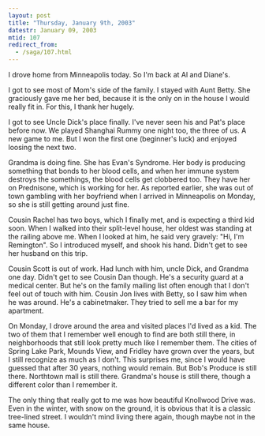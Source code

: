 ```yaml
---
layout: post
title: "Thursday, January 9th, 2003"
datestr: January 09, 2003
mtid: 107
redirect_from:
  - /saga/107.html
---
```


I drove home from Minneapolis today. So I'm back at Al and Diane's.

I got to see most of Mom's side of the family. I stayed with Aunt Betty. She
graciously gave me her bed, because it is the only on in the house I would really
fit in. For this, I thank her hugely.

I got to see Uncle Dick's place finally. I've never seen his and Pat's place
before now. We played Shanghai Rummy one night too, the three of us. A new game
to me. But I won the first one (beginner's luck) and enjoyed loosing the next
two.

Grandma is doing fine. She has Evan's Syndrome. Her body is producing something
that bonds to her blood cells, and when her immune system destroys the somethings,
the blood cells get clobbered too. They have her on Prednisone, which is working
for her. As reported earlier, she was out of town gambling with her boyfriend
when I arrived in Minneapolis on Monday, so she is still getting around just
fine.

Cousin Rachel has two boys, which I finally met, and is expecting a third kid
soon. When I walked into their split-level house, her oldest was standing at
the railing above me. When I looked at him, he said very gravely: &quot;Hi,
I'm Remington&quot;. So I introduced myself, and shook his hand. Didn't get
to see her husband on this trip.

Cousin Scott is out of work. Had lunch with him, uncle Dick, and Grandma one
day. Didn't get to see Cousin Dan though. He's a security guard at a medical
center. But he's on the family mailing list often enough that I don't feel out
of touch with him. Cousin Jon lives with Betty, so I saw him when he was around.
He's a cabinetmaker. They tried to sell me a bar for my apartment.

On Monday, I drove around the area and visited places I'd lived as a kid. The
two of them that I remember well enough to find are both still there, in neighborhoods
that still look pretty much like I remember them. The cities of Spring Lake
Park, Mounds View, and Fridley have grown over the years, but I still recognize
as much as I don't. This surprises me, since I would have guessed that after
30 years, nothing would remain. But Bob's Produce is still there. Northtown
mall is still there. Grandma's house is still there, though a different color
than I remember it.

The only thing that really got to me was how beautiful Knollwood Drive was.
Even in the winter, with snow on the ground, it is obvious that it is a classic
tree-lined street. I wouldn't mind living there again, though maybe not in the
same house.

